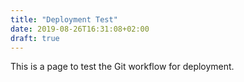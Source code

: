 ```yaml
---
title: "Deployment Test"
date: 2019-08-26T16:31:08+02:00
draft: true
---
```

This is a page to test the Git workflow for deployment.
